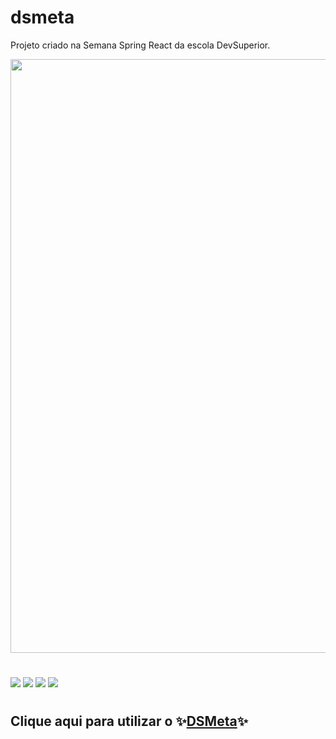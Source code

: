 # dsmeta

Projeto criado na Semana Spring React da escola DevSuperior.

<img width="950px" src="./readme/readme-dsmeta.gif"/>

#

<div style="display:inline-block">
  <img src="https://img.shields.io/badge/React-20232A?style=for-the-badge&logo=react&logoColor=61DAFB" target="_blank">
  <img src="https://img.shields.io/badge/Java-ED8B00?style=for-the-badge&logo=java&logoColor=white" target="_blank">
  <img src="https://img.shields.io/badge/Heroku-430098?style=for-the-badge&logo=heroku&logoColor=white" target="_blank">
  <img src="https://img.shields.io/badge/Netlify-00C7B7?style=for-the-badge&logo=netlify&logoColor=white" target="_blank">
</div>

#

## Clique aqui para utilizar o :sparkles:[DSMeta](https://dsmeta-andressa.netlify.app/):sparkles:
